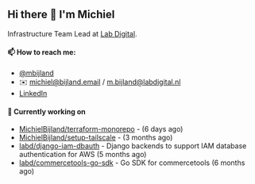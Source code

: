 ## Hi there 👋 I'm Michiel

Infrastructure Team Lead at [Lab Digital](https://www.labdigital.nl).

#### 📫 How to reach me:

- [@mbijland](https://twitter.com/mbijland)
- ✉️ michiel@bijland.email / m.bijland@labdigital.nl
- [LinkedIn](https://www.linkedin.com/in/michielbijland/)

#### 👷 Currently working on


- [MichielBijland/terraform-monorepo](https://github.com/MichielBijland/terraform-monorepo) -  (6 days ago)
- [MichielBijland/setup-tailscale](https://github.com/MichielBijland/setup-tailscale) -  (3 months ago)
- [labd/django-iam-dbauth](https://github.com/labd/django-iam-dbauth) - Django backends to support IAM database authentication for AWS (5 months ago)
- [labd/commercetools-go-sdk](https://github.com/labd/commercetools-go-sdk) - Go SDK for commercetools (6 months ago)
